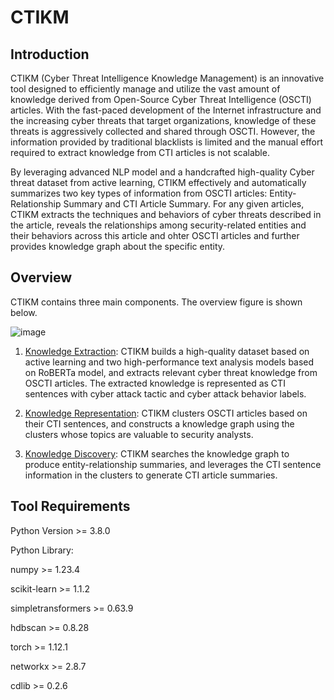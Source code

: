 # CTIKM

## Introduction
CTIKM (Cyber Threat Intelligence Knowledge Management) is an innovative tool designed to efficiently manage and utilize the vast amount of knowledge derived from Open-Source Cyber Threat Intelligence (OSCTI) articles. With the fast-paced development of the Internet infrastructure and the increasing cyber threats that target organizations, knowledge of these threats is aggressively collected and shared through OSCTI. However, the information provided by traditional blacklists is limited and the manual effort required to extract knowledge from CTI articles is not scalable. 

By leveraging advanced NLP model and a handcrafted high-quality Cyber threat dataset from active learning, CTIKM effectively and automatically summarizes two key types of information from OSCTI articles: Entity-Relationship Summary and CTI Article Summary. For any given articles, CTIKM extracts the techniques and behaviors of cyber threats described in the article, reveals the relationships among security-related entities and their behaviors across this article and ohter OSCTI articles and further provides knowledge graph about the specific entity.

## Overview
CTIKM contains three main components. The overview figure is shown below.

![image](https://i.imgur.com/ctPhnKu.png)

1. [Knowledge Extraction](https://github.com/CTIKR/CTIKM/tree/main/Knowledge%20Extraction): CTIKM builds a high-quality dataset based on active learning and two high-performance text analysis models based on RoBERTa model, and extracts relevant cyber threat knowledge from OSCTI articles. The extracted knowledge is represented as CTI sentences with cyber attack tactic and cyber attack behavior labels.

2. [Knowledge Representation](https://github.com/CTIKR/CTIKM/tree/main/Knowledge%20Representation): CTIKM clusters OSCTI articles based on their CTI sentences, and constructs a knowledge graph using the clusters whose topics are valuable to security analysts.

3. [Knowledge Discovery](https://github.com/CTIKR/CTIKM/tree/main/Knowledge%20Discovery): CTIKM searches the knowledge graph to produce entity-relationship summaries, and leverages the CTI sentence information in the clusters to generate CTI article summaries.

## Tool Requirements
Python Version >= 3.8.0

Python Library:

numpy >= 1.23.4

scikit-learn >= 1.1.2

simpletransformers >= 0.63.9

hdbscan >= 0.8.28

torch >= 1.12.1

networkx >= 2.8.7

cdlib >= 0.2.6
